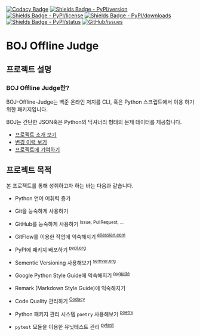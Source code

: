 <!-- Badges -->

[![Codacy Badge](https://app.codacy.com/project/badge/Grade/9c0158b110a54cce953d319d5f5b438d)](https://www.codacy.com/gh/Hepheir/BOJ-Offline-Judge/dashboard?utm_source=github.com&utm_medium=referral&utm_content=Hepheir/BOJ-Offline-Judge&utm_campaign=Badge_Grade)
[![Shields Badge - PyPI/version](https://img.shields.io/pypi/v/boj)](https://pypi.org/project/boj/)
[![Shields Badge - PyPI/license](https://img.shields.io/pypi/l/boj)](https://pypi.org/project/boj/)
[![Shields Badge - PyPI/downloads](https://img.shields.io/pypi/dm/boj)](https://pypi.org/project/boj/)
[![Shields Badge - PyPI/status](https://img.shields.io/pypi/status/boj)](https://pypi.org/project/boj/)
[![GitHub/issues](https://img.shields.io/github/issues/Hepheir/BOJ-Offline-Judge.svg)](https://github.com/Hepheir/BOJ-Offline-Judge/issues)

# BOJ Offline Judge

## 프로젝트 설명

### BOJ Offline Judge란?

BOJ-Offline-Judge는 백준 온라인 저지를 CLI, 혹은 Python 스크립트에서 이용 하기 위한 패키지입니다.

BOJ는 간단한 JSON혹은 Python의 딕셔너리 형태의 문제 데이터를 제공합니다.

-   [프로젝트 소개 보기](/docs/README.md)
-   [변경 이력 보기](/docs/CHANGELOG.md)
-   [프로젝트에 기여하기](/docs/CONTRIBUTING.md)

## 프로젝트 목적

본 프로젝트를 통해 성취하고자 하는 바는 다음과 같습니다.

-   Python 언어 어휘력 증가

-   Git을 능숙하게 사용하기

-   GitHub를 능숙하게 사용하기
    <sup>Issue, PullRequest, ...</sup>

-   GitFlow를 이용한 작업에 익숙해지기
    <sup>[atlassian.com](https://www.atlassian.com/git/tutorials/comparing-workflows/gitflow-workflow)</sup>

-   PyPI에 패키지 배포하기
    <sup>[pypi.org](https://pypi.org/project/boj/)</sup>

-   Sementic Versioning 사용해보기
    <sup>[semver.org](https://semver.org/lang/ko/)</sup>

-   Google Python Style Guide에 익숙해지기
    <sup>[pyguide](https://google.github.io/styleguide/pyguide.html)</sup>

-   Remark (Markdown Style Guide)에 익숙해지기

-   Code Quality 관리하기
    <sup>[Codacy](https://app.codacy.com/gh/Hepheir/BOJ-Offline-Judge/dashboard?utm_source=github.com&utm_medium=referral&utm_content=Hepheir/BOJ-Offline-Judge&utm_campaign=Badge_Grade)</sup>

-   Python 패키지 관리 시스템 `poetry` 사용해보기
      <sup>[poetry](https://python-poetry.org/)</sup>

-   `pytest` 모듈을 이용한 유닛테스트 관리
      <sup>[pytest](https://docs.pytest.org//)</sup>

